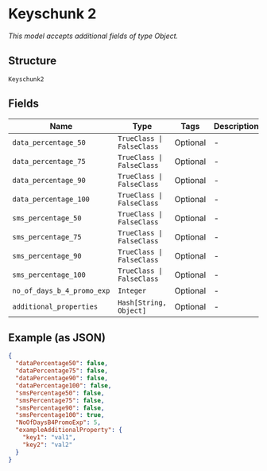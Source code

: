 
# Keyschunk 2

*This model accepts additional fields of type Object.*

## Structure

`Keyschunk2`

## Fields

| Name | Type | Tags | Description |
|  --- | --- | --- | --- |
| `data_percentage_50` | `TrueClass \| FalseClass` | Optional | - |
| `data_percentage_75` | `TrueClass \| FalseClass` | Optional | - |
| `data_percentage_90` | `TrueClass \| FalseClass` | Optional | - |
| `data_percentage_100` | `TrueClass \| FalseClass` | Optional | - |
| `sms_percentage_50` | `TrueClass \| FalseClass` | Optional | - |
| `sms_percentage_75` | `TrueClass \| FalseClass` | Optional | - |
| `sms_percentage_90` | `TrueClass \| FalseClass` | Optional | - |
| `sms_percentage_100` | `TrueClass \| FalseClass` | Optional | - |
| `no_of_days_b_4_promo_exp` | `Integer` | Optional | - |
| `additional_properties` | `Hash[String, Object]` | Optional | - |

## Example (as JSON)

```json
{
  "dataPercentage50": false,
  "dataPercentage75": false,
  "dataPercentage90": false,
  "dataPercentage100": false,
  "smsPercentage50": false,
  "smsPercentage75": false,
  "smsPercentage90": false,
  "smsPercentage100": true,
  "NoOfDaysB4PromoExp": 5,
  "exampleAdditionalProperty": {
    "key1": "val1",
    "key2": "val2"
  }
}
```

